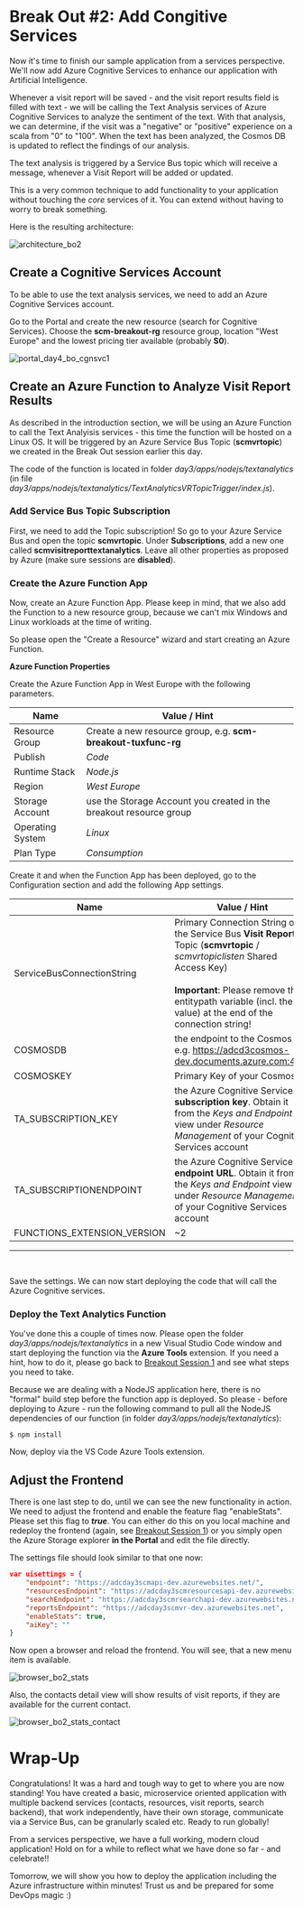 # Break Out #2: Add Congitive Services #

Now it's time to finish our sample application from a services perspective. We'll now add Azure Cognitive Services to enhance our application with Artificial Intelligence.

Whenever a visit report will be saved - and the visit report results field is filled with text - we will be calling the Text Analysis services of Azure Cognitive Services to analyze the sentiment of the text. With that analysis, we can determine, if the visit was a "negative" or "positive" experience on a scala from "0" to "100". When the text has been analyzed, the Cosmos DB is updated to reflect the findings of our analysis.

The text analysis is triggered by a Service Bus topic which will receive a message, whenever a Visit Report will be added or updated. 

This is a very common technique to add functionality to your application without touching the *core* services of it. You can extend without having to worry to break something.

Here is the resulting architecture:

![architecture_bo2](./img/architecture_day3.png "architecture_bo2")

## Create a Cognitive Services Account ##

To be able to use the text analysis services, we need to add an Azure Cognitive Services account.

Go to the Portal and create the new resource (search for Cognitive Services). Choose the **scm-breakout-rg** resource group, location "West Europe" and the lowest pricing tier available (probably **S0**).

![portal_day4_bo_cgnsvc1](./img/portal_day4_bo_cgnsvc1.png "portal_day4_bo_cgnsvc1")

## Create an Azure Function to Analyze Visit Report Results ##

As described in the introduction section, we will be using an Azure Function to call the Text Analyisis services - this time the function will be hosted on a Linux OS. It will be triggered by an Azure Service Bus Topic (**scmvrtopic**) we created in the Break Out session earlier this day. 

The code of the function is located in folder *day3/apps/nodejs/textanalytics* (in file *day3/apps/nodejs/textanalytics/TextAnalyticsVRTopicTrigger/index.js*).

### Add Service Bus Topic Subscription ### 

First, we need to add the Topic subscription! So go to your Azure Service Bus and open the topic **scmvrtopic**. Under **Subscriptions**, add a new one called **scmvisitreporttextanalytics**. Leave all other properties as proposed by Azure (make sure sessions are **disabled**).

### Create the Azure Function App ###

Now, create an Azure Function App. Please keep in mind, that we also add the Function to a new resource group, because we can't mix Windows and Linux workloads at the time of writing.

So please open the "Create a Resource" wizard and start creating an Azure Function.

**Azure Function Properties**

Create the Azure Function App in West Europe with the following parameters.

| Name | Value / Hint |
| --- | --- |
| Resource Group | Create a new resource group, e.g. **scm-breakout-tuxfunc-rg** |
| Publish | *Code* |
| Runtime Stack | *Node.js* |
| Region | *West Europe* |
| Storage Account | use the Storage Account you created in the breakout resource group |
| Operating System | *Linux* |
| Plan Type | *Consumption* |

Create it and when the Function App has been deployed, go to the Configuration section and add the following App settings.

| Name | Value / Hint |
| --- | --- |
| ServiceBusConnectionString | Primary Connection String of the Service Bus **Visit Reports** Topic (**scmvrtopic** / *scmvrtopiclisten* Shared Access Key)  <br><br>**Important**: Please remove the entitypath variable (incl. the value) at the end of the connection string!|
| COSMOSDB | the endpoint to the Cosmos DB, e.g. <https://adcd3cosmos-dev.documents.azure.com:443/> |
| COSMOSKEY | Primary Key of your Cosmos DB |
| TA_SUBSCRIPTION_KEY | the Azure Cognitive Services **subscription key**. Obtain it from the *Keys and Endpoint* view under *Resource Management* of your Cognitive Services account |
| TA_SUBSCRIPTIONENDPOINT | the Azure Cognitive Services **endpoint URL**. Obtain it from the *Keys and Endpoint* view under *Resource Management* of your Cognitive Services account |
| FUNCTIONS_EXTENSION_VERSION | ~2 |
<hr>
<br>

Save the settings. We can now start deploying the code that will call the Azure Cognitive services.

### Deploy the Text Analytics Function ###

You've done this a couple of times now. Please open the folder *day3/apps/nodejs/textanalytics* in a new Visual Studio Code window and start deploying the function via the **Azure Tools** extension. If you need a hint, how to do it, please go back to [Breakout Session 1](challenges/challenge-4.md) and see what steps you need to take.

Because we are dealing with a NodeJS application here, there is no "formal" build step before the function app is deployed. So please - before deploying to Azure - run the following command to pull all the NodeJS dependencies of our function (in folder *day3/apps/nodejs/textanalytics*):

```shell
$ npm install
```

Now, deploy via the VS Code Azure Tools extension.

## Adjust the Frontend ##

There is one last step to do, until we can see the new functionality in action. We need to adjust the frontend and enable the feature flag "enableStats". Please set this flag to ***true***. You can either do this on you local machine and redeploy the frontend (again, see [Breakout Session 1](challenges/challenge-4.md)) or you simply open the Azure Storage explorer **in the Portal** and edit the file directly.

The settings file should look similar to that one now:

```json
var uisettings = {
    "endpoint": "https://adcday3scmapi-dev.azurewebsites.net/",
    "resourcesEndpoint": "https://adcday3scmresourcesapi-dev.azurewebsites.net/",
    "searchEndpoint": "https://adcday3scmrsearchapi-dev.azurewebsites.net/",
    "reportsEndpoint": "https://adcday3scmvr-dev.azurewebsites.net",
    "enableStats": true,
    "aiKey": ""
}
```

Now open a browser and reload the frontend. You will see, that a new menu item is available.

![browser_bo2_stats](./img/browser_bo2_stats.png "browser_bo2_stats")

Also, the contacts detail view will show results of visit reports, if they are available for the current contact.

![browser_bo2_stats_contact](./img/browser_bo2_stats_contact.png "browser_bo2_stats_contact")

# Wrap-Up #

Congratulations! It was a hard and tough way to get to where you are now standing! You have created a basic, microservice oriented application with multiple backend services (contacts, resources, visit reports, search backend), that work independently, have their own storage, communicate via a Service Bus, can be granularly scaled etc. Ready to run globally!

From a services perspective, we have a full working, modern cloud application! Hold on for a while to reflect what we have done so far - and celebrate!!

Tomorrow, we will show you how to deploy the application including the Azure infrastructure within minutes! Trust us and be prepared for some DevOps magic :)
